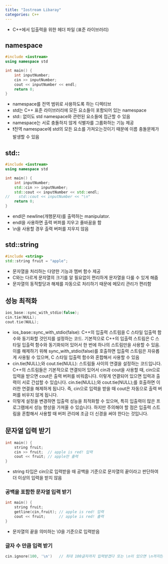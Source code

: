 ```yaml
---
title: "Iostream Libaray"
categories: C++
---
```


- C++에서 입출력을 위한 헤더 파일 (표준 라이브러리)

## namespace
```cpp
#include <iostream>
using namespace std

int main() {
    int inputNumber;
    cin >> inputNumber;
    cout << inputNumber << endl;
    return 0;
}
```
- namespace를 전역 범위로 사용하도록 하는 디렉티브
- std는 C++ 표준 라이브러리에 모든 요소들이 포함되어 있는 namespace
- std:: 없이도 std namespace와 관련된 요소들에 접근할 수 있음
- namespace는 서로 충돌하지 않게 식별자를 그룹화하는 기능 제공
- ❗️전역 namespace에 std의 모든 요소를 가져오는것이기 때문에 이름 충돌문제가 발생할 수 있음

## std::
```cpp
#include <iostream>
using namespace std

int main() {
    int inputNumber;
    std::cin >> inputNumber;
    std::cout << inputNumber << std::endl;
//    std::cout << inputNumber << "\n"
    return 0;
}
```
- endl은 newline(개행문자)를 출력하는 manipulator.
- endl을 사용하면 출력 버퍼를 지우고 줄바꿈을 함
- \n을 사용할 경우 출력 버퍼를 지우지 않음

## std::string
```cpp
#include <string>
std::string fruit = "apple";
```
- 문자열을 처리하는 다양한 기능과 멤버 함수 제공
- C와는 다르게 문자열의 크기를 알 필요없이 편리하게 문자열을 다룰 수 있게 해줌
- 문자열의 동적할당과 해제를 자동으로 처리하기 때문에 메모리 관리가 편리함

## 성능 최적화
```cpp
ios_base::sync_with_stdio(false);
cin.tie(NULL);
cout.tie(NULL);
```
- ios_base::sync_with_stdio(false): C++의 입출력 스트림을 C 스타일 입출력 함수와 동기화할 것인지를 설정하는 코드. 기본적으로 C++의 입출력 스트림은 C 스타일 입출력 함수와 동기화되어 있어서 한 번에 하나의 스트림만을 사용할 수 있음. 이를 해제하기 위해 sync_with_stdio(false)를 호출하면 입출력 스트림은 자유롭게 사용될 수 있으며, C 스타일 입출력 함수와 혼합해서 사용할 수 있음
- cin.tie(NULL);와 cout.tie(NULL):  스트림들 사이의 연결을 설정하는 코드입니다. C++의 스트림들은 기본적으로 연결되어 있어서 cin과 cout을 사용할 때, cin으로 입력을 받으면 cout은 출력 버퍼를 비워줍니다. 이렇게 연결되어 있으면 입력과 출력이 서로 간섭할 수 있습니다. cin.tie(NULL);와 cout.tie(NULL);를 호출하면 이러한 연결을 해제하게 됩니다. 즉, cin으로 입력을 받을 때 cout은 자동으로 출력 버퍼를 비우지 않게 됩니다.
- 이렇게 설정을 변경하면 입출력 성능을 최적화할 수 있으며, 특히 입출력이 많은 프로그램에서 성능 향상을 가져올 수 있습니다. 하지만 주의해야 할 점은 입출력 스트림을 혼합해서 사용할 때 버퍼 관리에 조금 더 신경을 써야 한다는 것입니다.

## 문자열 입력 받기
```cpp
int main() {
    string fruit;
    cin >> fruit;  // apple is red! 입력
    cout << fruit; // apple만 출력
}
```
- string 타입은 cin으로 입력받을 때 공백을 기준으로 문자열의 끝이라고 판단하여 더 이상의 입력을 받지 않음

### 공백을 포함한 문자열 입력 받기
```cpp
int main() {
    string fruit;
    getline(cin,fruit); // apple is red! 입력
    cout << fruit;      // apple is red! 출력
}
```
- 문자열의 끝을 의미하는 \0을 기준으로 입력받음

### 글자 수 만큼 입력 받기
```cpp
cin.ignore(100, '\n')   // 최대 100글자까지 입력받겠다 또는 \n이 있으면 \n까지만 값을 받겠다
```
